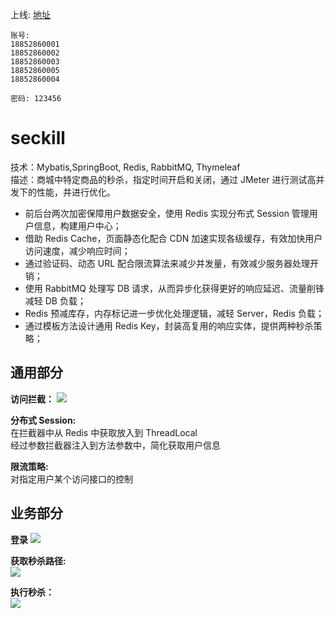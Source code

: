 上线: 
[地址](https://seckill.janh80.com/user/to_login)
```aidl
账号: 
18852860001
18852860002
18852860003
18852860005
18852860004

密码: 123456
```
# seckill
技术：Mybatis,SpringBoot, Redis, RabbitMQ, Thymeleaf  
描述：商城中特定商品的秒杀，指定时间开启和关闭，通过 JMeter 进行测试高并发下的性能，并进行优化。    

- 前后台两次加密保障用户数据安全，使用 Redis 实现分布式 Session 管理用户信息，构建用户中心；
- 借助 Redis Cache，页面静态化配合 CDN 加速实现各级缓存，有效加快用户访问速度，减少响应时间；
- 通过验证码、动态 URL 配合限流算法来减少并发量，有效减少服务器处理开销；
- 使用 RabbitMQ 处理写 DB 请求，从而异步化获得更好的响应延迟、流量削锋减轻 DB 负载；
- Redis 预减库存，内存标记进一步优化处理逻辑，减轻 Server，Redis 负载；
- 通过模板方法设计通用 Redis Key，封装高复用的响应实体，提供两种秒杀策略；


## 通用部分
**访问拦截：**
![](pic/accessInteceptor.jpg)

**分布式 Session:**  
在拦截器中从 Redis 中获取放入到 ThreadLocal  
经过参数拦截器注入到方法参数中，简化获取用户信息  


**限流策略:**  
对指定用户某个访问接口的控制  


## 业务部分
**登录**
![](pic/login.jpg)

**获取秒杀路径:**   
![](pic/seckill-path.jpg)

**执行秒杀：**  
![](pic/seckill.jpg)

